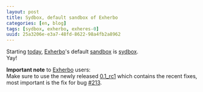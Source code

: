 ```yaml
---
layout: post
title: Sydbox, default sandbox of Exherbo
categories: [en, blog]
tags: [sydbox, exherbo, exheres-0]
uuid: 25a3206e-e3a7-48fd-8622-98a4fb2a8962
---
```


Starting [today](http://bit.ly/pzJsr), [Exherbo](http://www.exherbo.org)'s default
[sandbox](http://en.wikipedia.org/wiki/Sandbox_%28computer_security%29) is
[sydbox]({{site.url}}/sydbox/).  
Yay!

**Important note** to [Exherbo](http://www.exherbo.org) users:  
Make sure to use the newly released
[0.1\_rc1](http://lists.exherbo.org/pipermail/exherbo-dev/2009-August/000521.html)
which contains the recent fixes, most important is the fix for bug
[#213](https://bugs.exherbo.org/show_bug.cgi?id=213).

